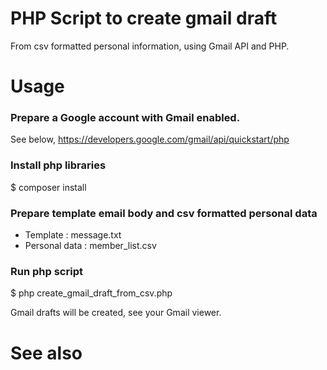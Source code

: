 # PHP Script to create gmail draft

From csv formatted personal information, using Gmail API and PHP.

# Usage

### Prepare a Google account with Gmail enabled.

See below,
https://developers.google.com/gmail/api/quickstart/php

### Install php libraries

$ composer install

### Prepare template email body and csv formatted personal data
* Template : message.txt
* Personal data : member_list.csv

### Run php script

$ php create_gmail_draft_from_csv.php

Gmail drafts will be created, see your Gmail viewer.

# See also

